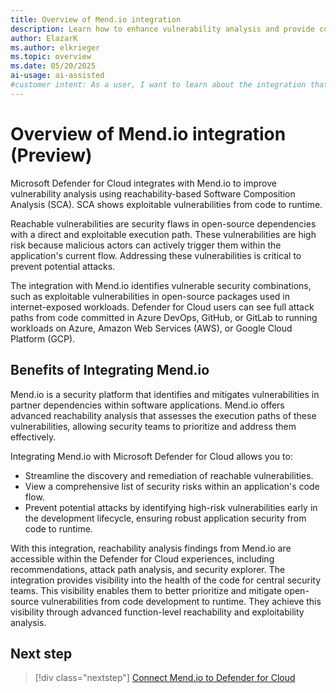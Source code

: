 ```yaml
---
title: Overview of Mend.io integration
description: Learn how to enhance vulnerability analysis and provide comprehensive visibility of critical vulnerabilities by integrating Mend.io with Microsoft Defender.
author: ElazarK
ms.author: elkrieger
ms.topic: overview
ms.date: 05/20/2025
ai-usage: ai-assisted
#customer intent: As a user, I want to learn about the integration that exists between Mend.io and Microsoft Defender for Cloud so that I can enhance the existing vulnerability analysis security capabilities that are provided when Defender for Cloud for comprehensive code to runtime visibility of critical vulnerabilities.
---
```


# Overview of Mend.io integration (Preview)

Microsoft Defender for Cloud integrates with Mend.io to improve vulnerability analysis using reachability-based Software Composition Analysis (SCA). SCA shows exploitable vulnerabilities from code to runtime.

Reachable vulnerabilities are security flaws in open-source dependencies with a direct and exploitable execution path. These vulnerabilities are high risk because malicious actors can actively trigger them within the application's current flow. Addressing these vulnerabilities is critical to prevent potential attacks.

The integration with Mend.io identifies vulnerable security combinations, such as exploitable vulnerabilities in open-source packages used in internet-exposed workloads. Defender for Cloud users can see full attack paths from code committed in Azure DevOps, GitHub, or GitLab to running workloads on Azure, Amazon Web Services (AWS), or Google Cloud Platform (GCP).

## Benefits of Integrating Mend.io

Mend.io is a security platform that identifies and mitigates vulnerabilities in partner dependencies within software applications. Mend.io offers advanced reachability analysis that assesses the execution paths of these vulnerabilities, allowing security teams to prioritize and address them effectively.

Integrating Mend.io with Microsoft Defender for Cloud allows you to:

- Streamline the discovery and remediation of reachable vulnerabilities.
- View a comprehensive list of security risks within an application's code flow.
- Prevent potential attacks by identifying high-risk vulnerabilities early in the development lifecycle, ensuring robust application security from code to runtime.

With this integration, reachability analysis findings from Mend.io are accessible within the Defender for Cloud experiences, including recommendations, attack path analysis, and security explorer. The integration provides visibility into the health of the code for central security teams. This visibility enables them to better prioritize and mitigate open-source vulnerabilities from code development to runtime. They achieve this visibility through advanced function-level reachability and exploitability analysis.

## Next step

> [!div class="nextstep"]
> [Connect Mend.io to Defender for Cloud](connect-mend-io.md)
